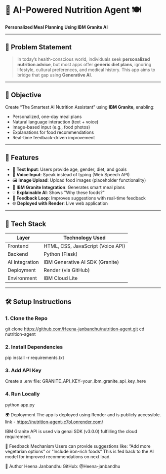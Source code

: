 # 🧠 AI-Powered Nutrition Agent 🍽️

**Personalized Meal Planning Using IBM Granite AI**

---

## 📌 Problem Statement

> In today’s health-conscious world, individuals seek **personalized nutrition advice**, but most apps offer **generic diet plans**, ignoring lifestyle, cultural preferences, and medical history. This app aims to bridge that gap using **Generative AI**.

---

## 🎯 Objective

Create “The Smartest AI Nutrition Assistant” using **IBM Granite**, enabling:
- Personalized, one-day meal plans
- Natural language interaction (text + voice)
- Image-based input (e.g., food photos)
- Explanations for food recommendations
- Real-time feedback-driven improvement

---

## 🚀 Features

- 📝 **Text Input**: Users provide age, gender, diet, and goals
- 🎤 **Voice Input**: Speak instead of typing (Web Speech API)
- 🖼️ **Image Upload**: Upload food images (placeholder functionality)
- 🤖 **IBM Granite Integration**: Generates smart meal plans
- 💡 **Explainable AI**: Shows "Why these foods?"
- 🔁 **Feedback Loop**: Improves suggestions with real-time feedback
- 🌐 **Deployed with Render**: Live web application

---

## 🧪 Tech Stack

| Layer            | Technology Used             |
|------------------|-----------------------------|
| Frontend         | HTML, CSS, JavaScript (Voice API) |
| Backend          | Python (Flask)              |
| AI Integration   | IBM Generative AI SDK (Granite) |
| Deployment       | Render (via GitHub)         |
| Environment      | IBM Cloud Lite              |

---

## 🛠️ Setup Instructions

### 1. Clone the Repo

git clone https://github.com/Heena-janbandhu/nutrition-agent.git
cd nutrition-agent


### 2. Install Dependencies
pip install -r requirements.txt

### 3. Add API Key
Create a .env file:
GRANITE_API_KEY=your_ibm_granite_api_key_here

### 4. Run Locally
python app.py

🌍 Deployment
The app is deployed using Render and is publicly accessible.
link - https://nutrition-agent-c7ol.onrender.com/ 

IBM Granite API is used via genai SDK (v3.0.0) fulfilling the cloud requirement.

📩 Feedback Mechanism
Users can provide suggestions like:
“Add more vegetarian options” or “Include iron-rich foods”
This is fed back to the AI model for improved recommendations on next load.

🙌 Author
Heena Janbandhu
GitHub: @Heena-janbandhu

